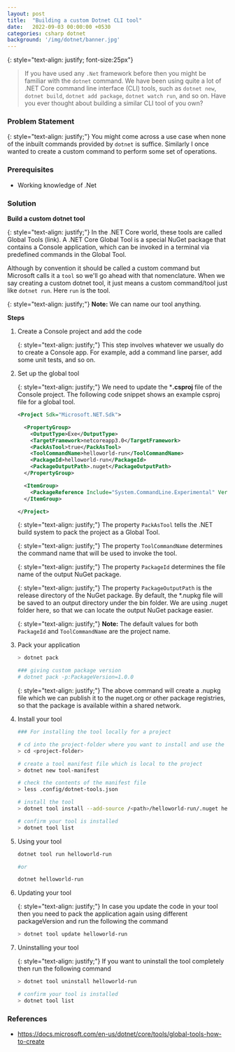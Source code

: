 ```yaml
---
layout: post
title:  "Building a custom Dotnet CLI tool"
date:   2022-09-03 00:00:00 +0530
categories: csharp dotnet
background: '/img/dotnet/banner.jpg'
---
```


{: style="text-align: justify; font-size:25px"}
> If you have used any `.Net` framework before then you might be familiar with the `dotnet` command. We have been using quite a lot of .NET Core command line interface (CLI) tools, such as `dotnet new`, `dotnet build`, `dotnet add package`, `dotnet watch run`, and so on. Have you ever thought about building a similar CLI tool of you own?

<p></p><p></p>

### Problem Statement

{: style="text-align: justify;"}
You might come across a use case when none of the inbuilt commands provided by `dotnet` is suffice. Similarly I once wanted to create a custom command to perform some set of operations.

<p></p><p></p>

### Prerequisites

* Working knowledge of .Net

<p></p><p></p>

### Solution

**Build a custom dotnet tool**

{: style="text-align: justify;"}
In the .NET Core world, these tools are called Global Tools (link). A .NET Core Global Tool is a special NuGet package that contains a Console application, which can be invoked in a terminal via predefined commands in the Global Tool.

Although by convention it should be called a custom command but Microsoft calls it a `tool` so we'll go ahead with that nomenclature. When we say creating a custom dotnet tool, it just means a custom command/tool just like `dotnet run`. Here `run` is the tool.

{: style="text-align: justify;"}
**Note:** We can name our tool anything.

**Steps**

1. Create a Console project and add the code

    {: style="text-align: justify;"}
    This step involves whatever we usually do to create a Console app. For example, add a command line parser, add some unit tests, and so on.

2. Set up the global tool

    {: style="text-align: justify;"}
    We need to update the ***.csproj** file of the Console project. The following code snippet shows an example csproj file for a global tool.

    ```xml
    <Project Sdk="Microsoft.NET.Sdk">

      <PropertyGroup>
        <OutputType>Exe</OutputType>
        <TargetFramework>netcoreapp3.0</TargetFramework>
        <PackAsTool>true</PackAsTool>
        <ToolCommandName>helloworld-run</ToolCommandName>
        <PackageId>helloworld-run</PackageId>
        <PackageOutputPath>.nuget</PackageOutputPath>
      </PropertyGroup>

      <ItemGroup>
        <PackageReference Include="System.CommandLine.Experimental" Version="0.3.0-alpha.19405.1" />
      </ItemGroup>

    </Project>
    ```

    {: style="text-align: justify;"}
    The property `PackAsTool` tells the .NET build system to pack the project as a Global Tool.

    {: style="text-align: justify;"}
    The property `ToolCommandName` determines the command name that will be used to invoke the tool.

    {: style="text-align: justify;"}
    The property `PackageId` determines the file name of the output NuGet package.
    
    {: style="text-align: justify;"}
    The property `PackageOutputPath` is the release directory of the NuGet package. By default, the *.nupkg file will be saved to an output directory under the bin folder. We are using .nuget folder here, so that we can locate the output NuGet package easier.

    {: style="text-align: justify;"}
    **Note:** The default values for both `PackageId` and `ToolCommandName` are the project name.

3. Pack your application

    ```sh
    > dotnet pack

    ### giving custom package version
    # dotnet pack -p:PackageVersion=1.0.0
    ```

    {: style="text-align: justify;"}
    The above command will create a .nupkg file which we can publish it to the nuget.org or other package registries, so that the package is available within a shared network.

4. Install your tool

    ```sh
    ### For installing the tool locally for a project

    # cd into the project-folder where you want to install and use the custom tool
    > cd <project-folder>

    # create a tool manifest file which is local to the project
    > dotnet new tool-manifest

    # check the contents of the manifest file
    > less .config/dotnet-tools.json

    # install the tool
    > dotnet tool install --add-source /<path>/helloworld-run/.nuget helloworld-run #confirm that directory is having your .nupkg file

    # confirm your tool is installed
    > dotnet tool list
    ```

5. Using your tool

    ```sh
    dotnet tool run helloworld-run

    #or

    dotnet helloworld-run
    ```

6. Updating your tool

    {: style="text-align: justify;"}
    In case you update the code in your tool then you need to pack the application again using different packageVersion and run the following the command

    ```sh
    > dotnet tool update helloworld-run
    ```

7. Uninstalling your tool

    {: style="text-align: justify;"}
    If you want to uninstall the tool completely then run the following command
    ```sh
    > dotnet tool uninstall helloworld-run

    # confirm your tool is installed
    > dotnet tool list
    ```

<p></p><p></p>

### References
- <https://docs.microsoft.com/en-us/dotnet/core/tools/global-tools-how-to-create>
